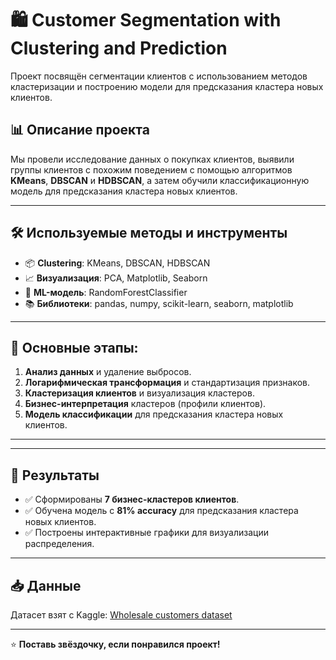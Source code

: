 # 🛍️ Customer Segmentation with Clustering and Prediction

Проект посвящён сегментации клиентов с использованием методов кластеризации и построению модели для предсказания кластера новых клиентов.

## 📊 Описание проекта

Мы провели исследование данных о покупках клиентов, выявили группы клиентов с похожим поведением с помощью алгоритмов **KMeans**, **DBSCAN** и **HDBSCAN**, а затем обучили классификационную модель для предсказания кластера новых клиентов.

---

## 🛠 Используемые методы и инструменты
- 📦 **Clustering**: KMeans, DBSCAN, HDBSCAN
- 📈 **Визуализация**: PCA, Matplotlib, Seaborn
- 🧠 **ML-модель**: RandomForestClassifier
- 📚 **Библиотеки**: pandas, numpy, scikit-learn, seaborn, matplotlib

---

## 🚀 Основные этапы:
1. **Анализ данных** и удаление выбросов.
2. **Логарифмическая трансформация** и стандартизация признаков.
3. **Кластеризация клиентов** и визуализация кластеров.
4. **Бизнес-интерпретация** кластеров (профили клиентов).
5. **Модель классификации** для предсказания кластера новых клиентов.

---

---

## 📌 Результаты
- ✅ Сформированы **7 бизнес-кластеров клиентов**.
- ✅ Обучена модель с **81% accuracy** для предсказания кластера новых клиентов.
- ✅ Построены интерактивные графики для визуализации распределения.

---

## 📥 Данные
Датасет взят с Kaggle: [Wholesale customers dataset](https://www.kaggle.com/datasets/fedesoriano/wholesale-customers-data)


---

⭐ **Поставь звёздочку, если понравился проект!**
